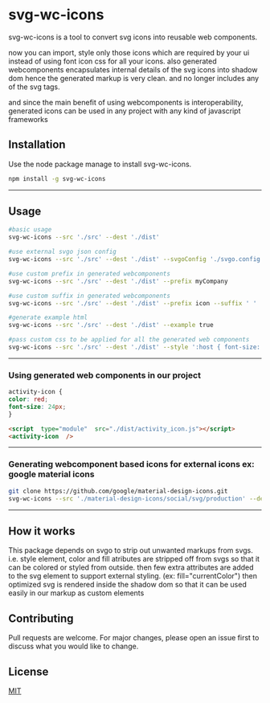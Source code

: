 
# svg-wc-icons


svg-wc-icons is a tool to convert svg icons into reusable web components.

now you can import, style only those icons which are required by your ui instead of using font icon css for all your icons.
also generated webcomponents encapsulates internal details of the svg icons into shadow dom hence the generated markup is very clean. and no longer includes any of the svg tags.

and since the main benefit of using webcomponents is interoperability, generated icons can be used in any project with any kind of javascript frameworks



## Installation

Use the node package manage to install svg-wc-icons.



```bash
npm install -g svg-wc-icons

```
------------

## Usage

```bash
#basic usage
svg-wc-icons --src './src' --dest './dist'

#use external svgo json config
svg-wc-icons --src './src' --dest './dist' --svgoConfig './svgo.config.json'

#use custom prefix in generated webcomponents
svg-wc-icons --src './src' --dest './dist' --prefix myCompany

#use custom suffix in generated webcomponents
svg-wc-icons --src './src' --dest './dist' --prefix icon --suffix ' '

#generate example html
svg-wc-icons --src './src' --dest './dist' --example true

#pass custom css to be applied for all the generated web components
svg-wc-icons --src './src' --dest './dist' --style ':host { font-size: 24px; color: red; }'
```
------------

### Using generated web components in our project



```css
activity-icon {
color: red;
font-size: 24px;
}
```


```html
<script  type="module"  src="./dist/activity_icon.js"></script>
<activity-icon  />
```
------------

### Generating webcomponent based icons for external icons ex: google material icons

```bash
git clone https://github.com/google/material-design-icons.git
svg-wc-icons --src './material-design-icons/social/svg/production' --dest './web-components-icons' --example --style ':host { font-size: 40px; color: red;}'
```
------------

## How it works
This package depends on svgo to strip out unwanted markups from svgs.
i.e. style element, color and fill atributes are stripped off from svgs so that it can be colored or styled from outside.
then few extra attributes are added to the svg element to support external styling. (ex: fill="currentColor")
then optimized svg is rendered inside the shadow dom so that it can be used easily in our markup as custom elements

## Contributing

Pull requests are welcome. For major changes, please open an issue first to discuss what you would like to change.



## License

[MIT](https://choosealicense.com/licenses/mit/)
